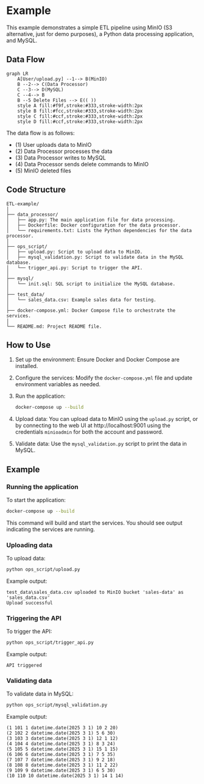 # Example
This example demonstrates a simple ETL pipeline using MinIO (S3 alternative, just for demo purposes), a Python data processing application, and MySQL.

## Data Flow

```mermaid
graph LR
    A[User/upload.py] --1--> B(MinIO)
    B --2--> C(Data Processor)
    C --3--> D(MySQL)
    C --4--> B
    B --5 Delete Files --> E(( ))
    style A fill:#f9f,stroke:#333,stroke-width:2px
    style B fill:#fcc,stroke:#333,stroke-width:2px
    style C fill:#ccf,stroke:#333,stroke-width:2px
    style D fill:#ccf,stroke:#333,stroke-width:2px
```

The data flow is as follows:

- (1) User uploads data to MinIO
- (2) Data Processor processes the data
- (3) Data Processor writes to MySQL
- (4) Data Processor sends delete commands to MinIO
- (5) MinIO deleted files

## Code Structure

```
ETL-example/
│
├── data_processor/
│   ├── app.py: The main application file for data processing.
│   ├── Dockerfile: Docker configuration for the data processor.
│   └── requirements.txt: Lists the Python dependencies for the data processor.
│
├── ops_script/
│   ├── upload.py: Script to upload data to MinIO.
│   ├── mysql_validation.py: Script to validate data in the MySQL database.
│   └── trigger_api.py: Script to trigger the API.
│
├── mysql/
│   └── init.sql: SQL script to initialize the MySQL database.
│
├── test_data/
│   └── sales_data.csv: Example sales data for testing.
│
├── docker-compose.yml: Docker Compose file to orchestrate the services.
│
└── README.md: Project README file.
```

## How to Use

1. Set up the environment: Ensure Docker and Docker Compose are installed.
2. Configure the services: Modify the `docker-compose.yml` file and update environment variables as needed.
3. Run the application:

   ```bash
   docker-compose up --build
   ```
4. Upload data: You can upload data to MinIO using the `upload.py` script, or by connecting to the web UI at http://localhost:9001 using the credentials `minioadmin` for both the account and password.
5. Validate data: Use the `mysql_validation.py` script to print the data in MySQL.


## Example

### Running the application

To start the application:

```bash
docker-compose up --build
```

This command will build and start the services. You should see output indicating the services are running.

### Uploading data

To upload data:

```bash
python ops_script/upload.py
```

Example output:

```text
test_data\sales_data.csv uploaded to MinIO bucket 'sales-data' as 'sales_data.csv'
Upload successful
```

### Triggering the API

To trigger the API:

```bash
python ops_script/trigger_api.py
```

Example output:

```text
API triggered
```

### Validating data

To validate data in MySQL:

```bash
python ops_script/mysql_validation.py
```

Example output:

```text
(1 101 1 datetime.date(2025 3 1) 10 2 20)
(2 102 2 datetime.date(2025 3 1) 5 6 30)
(3 103 3 datetime.date(2025 3 1) 12 1 12)
(4 104 4 datetime.date(2025 3 1) 8 3 24)
(5 105 5 datetime.date(2025 3 1) 15 1 15)
(6 106 6 datetime.date(2025 3 1) 7 5 35)
(7 107 7 datetime.date(2025 3 1) 9 2 18)
(8 108 8 datetime.date(2025 3 1) 11 2 22)
(9 109 9 datetime.date(2025 3 1) 6 5 30)
(10 110 10 datetime.date(2025 3 1) 14 1 14)
```
